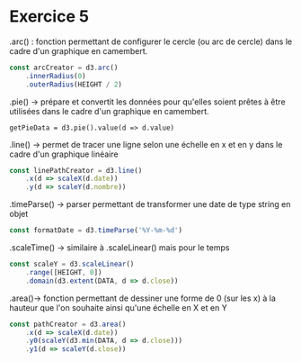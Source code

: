 # Exercice 5

.arc() : fonction permettant de configurer le cercle (ou arc de cercle) dans le cadre d'un graphique en camembert.

```javascript
const arcCreator = d3.arc()
    .innerRadius(0)
    .outerRadius(HEIGHT / 2)
```



.pie() → prépare et convertit les données pour qu'elles soient prêtes à être utilisées dans le cadre d'un graphique en camembert.

```
getPieData = d3.pie().value(d => d.value)
```



.line() → permet de tracer une ligne selon une échelle en x et en y dans le cadre d'un graphique linéaire

```javascript
const linePathCreator = d3.line() 
    .x(d => scaleX(d.date))
    .y(d => scaleY(d.nombre))
```



.timeParse()  → parser permettant de transformer une date de type string en objet

```javascript
const formatDate = d3.timeParse('%Y-%m-%d')
```



.scaleTime()  → similaire à .scaleLinear() mais pour le temps

```javascript
const scaleY = d3.scaleLinear()
    .range([HEIGHT, 0])
    .domain(d3.extent(DATA, d => d.close))
```



.area()→ fonction permettant de dessiner une forme de 0 (sur les x) à la hauteur que l'on souhaite ainsi qu'une échelle en X et en Y

```javascript
const pathCreator = d3.area() 
    .x(d => scaleX(d.date))
    .y0(scaleY(d3.min(DATA, d => d.close)))
    .y1(d => scaleY(d.close))
```